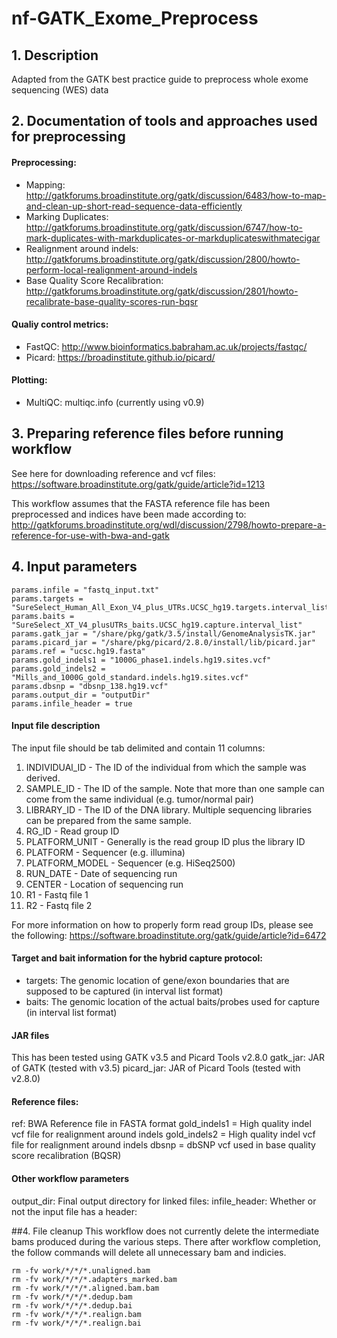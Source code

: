 # nf-GATK_Exome_Preprocess

## 1. Description
Adapted from the GATK best practice guide to preprocess whole exome sequencing (WES) data

## 2. Documentation of tools and approaches used for preprocessing
#### Preprocessing:
- Mapping: http://gatkforums.broadinstitute.org/gatk/discussion/6483/how-to-map-and-clean-up-short-read-sequence-data-efficiently
- Marking Duplicates: http://gatkforums.broadinstitute.org/gatk/discussion/6747/how-to-mark-duplicates-with-markduplicates-or-markduplicateswithmatecigar
- Realignment around indels: http://gatkforums.broadinstitute.org/gatk/discussion/2800/howto-perform-local-realignment-around-indels
- Base Quality Score Recalibration: http://gatkforums.broadinstitute.org/gatk/discussion/2801/howto-recalibrate-base-quality-scores-run-bqsr

#### Qualiy control metrics:
- FastQC: http://www.bioinformatics.babraham.ac.uk/projects/fastqc/
- Picard: https://broadinstitute.github.io/picard/

#### Plotting:
- MultiQC: multiqc.info (currently using v0.9)

## 3. Preparing reference files before running workflow
See here for downloading reference and vcf files: https://software.broadinstitute.org/gatk/guide/article?id=1213

This workflow assumes that the FASTA reference file has been preprocessed and indices have been made according to:
http://gatkforums.broadinstitute.org/wdl/discussion/2798/howto-prepare-a-reference-for-use-with-bwa-and-gatk

## 4. Input parameters
```
params.infile = "fastq_input.txt"
params.targets = "SureSelect_Human_All_Exon_V4_plus_UTRs.UCSC_hg19.targets.interval_list"
params.baits = "SureSelect_XT_V4_plusUTRs_baits.UCSC_hg19.capture.interval_list"
params.gatk_jar = "/share/pkg/gatk/3.5/install/GenomeAnalysisTK.jar"
params.picard_jar = "/share/pkg/picard/2.8.0/install/lib/picard.jar"
params.ref = "ucsc.hg19.fasta"
params.gold_indels1 = "1000G_phase1.indels.hg19.sites.vcf"
params.gold_indels2 = "Mills_and_1000G_gold_standard.indels.hg19.sites.vcf"
params.dbsnp = "dbsnp_138.hg19.vcf"
params.output_dir = "outputDir"
params.infile_header = true
```

#### Input file description
The input file should be tab delimited and contain 11 columns: 
1. INDIVIDUAl_ID - The ID of the individual from which the sample was derived.
2. SAMPLE_ID - The ID of the sample. Note that more than one sample can come from the same individual (e.g. tumor/normal pair)
3. LIBRARY_ID - The ID of the DNA library. Multiple sequencing libraries can be prepared from the same sample.
4. RG_ID - Read group ID
5. PLATFORM_UNIT - Generally is the read group ID plus the library ID
6. PLATFORM - Sequencer (e.g. illumina)
7. PLATFORM_MODEL - Sequencer (e.g. HiSeq2500)
8. RUN_DATE - Date of sequencing run
9. CENTER - Location of sequencing run
10. R1 - Fastq file 1
11. R2 - Fastq file 2

For more information on how to properly form read group IDs, please see the following:
https://software.broadinstitute.org/gatk/guide/article?id=6472


#### Target and bait information for the hybrid capture protocol:
- targets: The genomic location of gene/exon boundaries that are supposed to be captured (in interval list format)
- baits: The genomic location of the actual baits/probes used for capture (in interval list format)

#### JAR files
This has been tested using GATK v3.5 and Picard Tools v2.8.0
gatk_jar: JAR of GATK (tested with v3.5)
picard_jar: JAR of Picard Tools (tested with v2.8.0)

#### Reference files:
ref: BWA Reference file in FASTA format
gold_indels1 = High quality indel vcf file for realignment around indels
gold_indels2 = High quality indel vcf file for realignment around indels
dbsnp = dbSNP vcf used in base quality score recalibration (BQSR)

#### Other workflow parameters
output_dir: Final output directory for linked files:
infile_header: Whether or not the input file has a header:

##4. File cleanup
This workflow does not currently delete the intermediate bams produced during the various steps. There after workflow completion, the follow commands will delete all unnecessary bam and indicies.

```
rm -fv work/*/*/*.unaligned.bam
rm -fv work/*/*/*.adapters_marked.bam
rm -fv work/*/*/*.aligned.bam.bam
rm -fv work/*/*/*.dedup.bam
rm -fv work/*/*/*.dedup.bai
rm -fv work/*/*/*.realign.bam
rm -fv work/*/*/*.realign.bai
```





